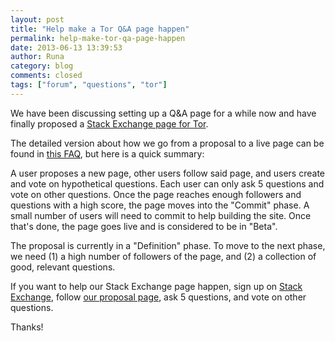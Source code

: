 ```yaml
---
layout: post
title: "Help make a Tor Q&A page happen"
permalink: help-make-tor-qa-page-happen
date: 2013-06-13 13:39:53
author: Runa
category: blog
comments: closed
tags: ["forum", "questions", "tor"]
---
```


We have been discussing setting up a Q&A page for a while now and have finally proposed a [Stack Exchange page for Tor](http://area51.stackexchange.com/proposals/56447/tor-online-anonymity-privacy-and-security).

The detailed version about how we go from a proposal to a live page can be found in [this FAQ](http://area51.stackexchange.com/faq), but here is a quick summary:

A user proposes a new page, other users follow said page, and users create and vote on hypothetical questions. Each user can only ask 5 questions and vote on other questions. Once the page reaches enough followers and questions with a high score, the page moves into the "Commit" phase. A small number of users will need to commit to help building the site. Once that's done, the page goes live and is considered to be in "Beta".

The proposal is currently in a "Definition" phase. To move to the next phase, we need (1) a high number of followers of the page, and (2) a collection of good, relevant questions.

If you want to help our Stack Exchange page happen, sign up on [Stack Exchange](https://stackexchange.com), follow [our proposal page](http://area51.stackexchange.com/proposals/56447/tor-online-anonymity-privacy-and-security), ask 5 questions, and vote on other questions.

Thanks!
